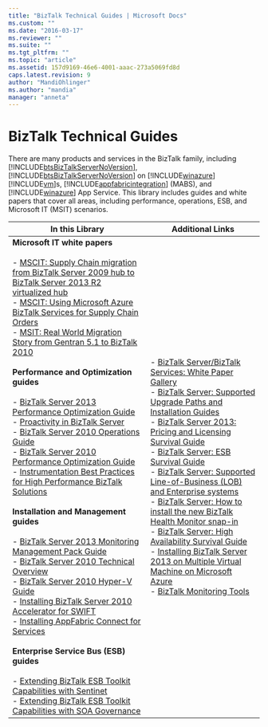 ```yaml
---
title: "BizTalk Technical Guides | Microsoft Docs"
ms.custom: ""
ms.date: "2016-03-17"
ms.reviewer: ""
ms.suite: ""
ms.tgt_pltfrm: ""
ms.topic: "article"
ms.assetid: 157d9169-46e6-4001-aaac-273a5069fd8d
caps.latest.revision: 9
author: "MandiOhlinger"
ms.author: "mandia"
manager: "anneta"
---
```

# BizTalk Technical Guides
There are many products and services in the BizTalk family, including [!INCLUDE[btsBizTalkServerNoVersion](../includes/btsbiztalkservernoversion-md.md)], [!INCLUDE[btsBizTalkServerNoVersion](../includes/btsbiztalkservernoversion-md.md)] on [!INCLUDE[winazure](../includes/winazure-md.md)][!INCLUDE[vm](../includes/vm-md.md)]s, [!INCLUDE[appfabricintegration](../includes/appfabricintegration-md.md)] (MABS), and [!INCLUDE[winazure](../includes/winazure-md.md)] App Service. This library includes guides and white papers that cover all areas, including performance, operations, ESB, and Microsoft IT (MSIT) scenarios.  
  
|In this Library|Additional Links|  
|---------------------|----------------------|  
|**Microsoft IT white papers**<br /><br /> -   [MSCIT: Supply Chain migration from BizTalk Server 2009 hub to BizTalk Server 2013 R2 virtualized hub](../technical-guides/mscit-supply-chain-migration-from-biztalk-2009-to-biztalk-2013-r2-virtualized.md)<br />-   [MSCIT: Using Microsoft Azure BizTalk Services for Supply Chain Orders](../technical-guides/mscit-using-microsoft-azure-biztalk-services-for-supply-chain-orders.md)<br />-   [MSIT: Real World Migration Story from Gentran 5.1 to BizTalk 2010](../technical-guides/msit-real-world-migration-story-from-gentran-5-1-to-biztalk-2010.md)<br /><br /> **Performance and Optimization guides**<br /><br /> -   [BizTalk Server 2013 Performance Optimization Guide](../technical-guides/biztalk-server-2013-performance-optimization-guide.md)<br />-   [Proactivity in BizTalk Server](../technical-guides/proactivity-in-biztalk-server.md)<br />-   [BizTalk Server 2010 Operations Guide](../Topic/BizTalk%20Server%202010%20Operations%20Guide.md)<br />-   [BizTalk Server 2010 Performance Optimization Guide](../technical-guides/biztalk-server-2010-performance-optimization-guide.md)<br />-   [Instrumentation Best Practices for High Performance BizTalk Solutions](../technical-guides/instrumentation-best-practices-for-high-performance-biztalk-solutions.md)<br /><br /> **Installation and Management guides**<br /><br /> -   [BizTalk Server 2013 Monitoring Management Pack Guide](../technical-guides/biztalk-server-2013-monitoring-management-pack-guide.md)<br />-   [BizTalk Server 2010 Technical Overview](../technical-guides/biztalk-server-2010-technical-overview.md)<br />-   [BizTalk Server 2010 Hyper-V Guide](../technical-guides/biztalk-server-2010-hyper-v-guide.md)<br />-   [Installing BizTalk Server 2010 Accelerator for SWIFT](../technical-guides/installing-biztalk-server-2010-accelerator-for-swift.md)<br />-   [Installing AppFabric Connect for Services](../technical-guides/installing-appfabric-connect-for-services.md)<br /><br /> **Enterprise Service Bus (ESB) guides**<br /><br /> -   [Extending BizTalk ESB Toolkit Capabilities with Sentinet](../technical-guides/extending-biztalk-esb-toolkit-capabilities-with-sentinet.md)<br />-   [Extending BizTalk ESB Toolkit Capabilities with SOA Governance](../technical-guides/extending-biztalk-esb-toolkit-capabilities-with-soa-governance.md)|-   [BizTalk Server/BizTalk Services: White Paper Gallery](http://social.technet.microsoft.com/wiki/contents/articles/15469.biztalk-serverbiztalk-services-white-paper-gallery.aspx)<br />-   [BizTalk Server: Supported Upgrade Paths and Installation Guides](http://social.technet.microsoft.com/wiki/contents/articles/28554.biztalk-server-supported-upgrade-paths-and-installation-guides.aspx)<br />-   [BizTalk Server 2013: Pricing and Licensing Survival Guide](http://social.technet.microsoft.com/wiki/contents/articles/20494.biztalk-server-2013-pricing-and-licensing-survival-guide.aspx)<br />-   [BizTalk Server: ESB Survival Guide](http://social.technet.microsoft.com/wiki/contents/articles/7756.biztalk-server-esb-survival-guide.aspx)<br />-   [BizTalk Server: Supported Line-of-Business (LOB) and Enterprise systems](http://social.technet.microsoft.com/wiki/contents/articles/17631.biztalk-server-supported-line-of-business-lob-and-enterprise-systems.aspx)<br />-   [BizTalk Server: How to install the new BizTalk Health Monitor snap-in](http://social.technet.microsoft.com/wiki/contents/articles/26466.biztalk-server-how-to-install-the-new-biztalk-health-monitor-snap-in.aspx)<br />-   [BizTalk Server: High Availability Survival Guide](http://social.technet.microsoft.com/wiki/contents/articles/6532.biztalk-server-high-availability-survival-guide.aspx)<br />-   [Installing BizTalk Server 2013 on Multiple Virtual Machine on Microsoft Azure](http://social.technet.microsoft.com/wiki/contents/articles/23968.installing-biztalk-server-2013-on-multiple-virtual-machine-on-windows-azure.aspx)<br />-   [BizTalk Monitoring Tools](http://social.technet.microsoft.com/wiki/contents/articles/5364.biztalk-monitoring-tools.aspx)|